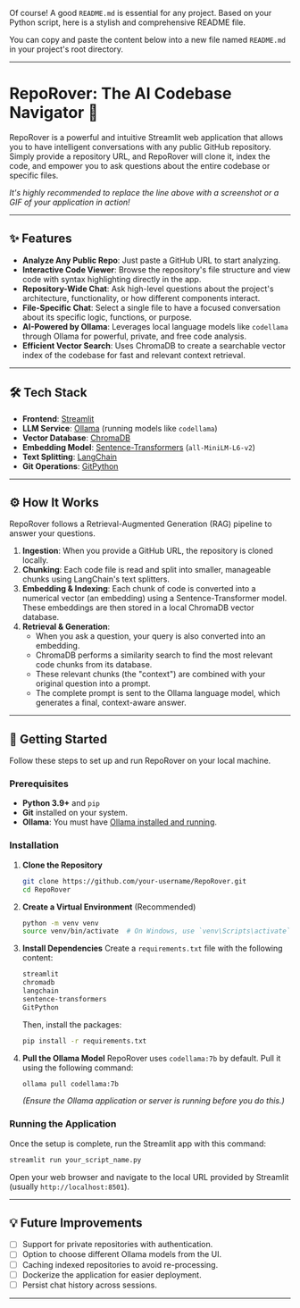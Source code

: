 Of course\! A good `README.md` is essential for any project. Based on your Python script, here is a stylish and comprehensive README file.

You can copy and paste the content below into a new file named `README.md` in your project's root directory.

-----

# RepoRover: The AI Codebase Navigator 🚀

[](https://www.python.org/)
[](https://streamlit.io/)
[](https://www.trychroma.com/)
[](https://ollama.com/)

RepoRover is a powerful and intuitive Streamlit web application that allows you to have intelligent conversations with any public GitHub repository. Simply provide a repository URL, and RepoRover will clone it, index the code, and empower you to ask questions about the entire codebase or specific files.

*It's highly recommended to replace the line above with a screenshot or a GIF of your application in action\!*

-----

## ✨ Features

  * **Analyze Any Public Repo**: Just paste a GitHub URL to start analyzing.
  * **Interactive Code Viewer**: Browse the repository's file structure and view code with syntax highlighting directly in the app.
  * **Repository-Wide Chat**: Ask high-level questions about the project's architecture, functionality, or how different components interact.
  * **File-Specific Chat**: Select a single file to have a focused conversation about its specific logic, functions, or purpose.
  * **AI-Powered by Ollama**: Leverages local language models like `codellama` through Ollama for powerful, private, and free code analysis.
  * **Efficient Vector Search**: Uses ChromaDB to create a searchable vector index of the codebase for fast and relevant context retrieval.

-----

## 🛠️ Tech Stack

  * **Frontend**: [Streamlit](https://streamlit.io/)
  * **LLM Service**: [Ollama](https://ollama.com/) (running models like `codellama`)
  * **Vector Database**: [ChromaDB](https://www.trychroma.com/)
  * **Embedding Model**: [Sentence-Transformers](https://www.sbert.net/) (`all-MiniLM-L6-v2`)
  * **Text Splitting**: [LangChain](https://www.langchain.com/)
  * **Git Operations**: [GitPython](https://gitpython.readthedocs.io/)

-----

## ⚙️ How It Works

RepoRover follows a Retrieval-Augmented Generation (RAG) pipeline to answer your questions.

1.  **Ingestion**: When you provide a GitHub URL, the repository is cloned locally.
2.  **Chunking**: Each code file is read and split into smaller, manageable chunks using LangChain's text splitters.
3.  **Embedding & Indexing**: Each chunk of code is converted into a numerical vector (an embedding) using a Sentence-Transformer model. These embeddings are then stored in a local ChromaDB vector database.
4.  **Retrieval & Generation**:
      * When you ask a question, your query is also converted into an embedding.
      * ChromaDB performs a similarity search to find the most relevant code chunks from its database.
      * These relevant chunks (the "context") are combined with your original question into a prompt.
      * The complete prompt is sent to the Ollama language model, which generates a final, context-aware answer.

-----

## 🚀 Getting Started

Follow these steps to set up and run RepoRover on your local machine.

### Prerequisites

  * **Python 3.9+** and `pip`
  * **Git** installed on your system.
  * **Ollama**: You must have [Ollama installed and running](https://ollama.com/).

### Installation

1.  **Clone the Repository**

    ```bash
    git clone https://github.com/your-username/RepoRover.git
    cd RepoRover
    ```

2.  **Create a Virtual Environment** (Recommended)

    ```bash
    python -m venv venv
    source venv/bin/activate  # On Windows, use `venv\Scripts\activate`
    ```

3.  **Install Dependencies**
    Create a `requirements.txt` file with the following content:

    ```txt
    streamlit
    chromadb
    langchain
    sentence-transformers
    GitPython
    ```

    Then, install the packages:

    ```bash
    pip install -r requirements.txt
    ```

4.  **Pull the Ollama Model**
    RepoRover uses `codellama:7b` by default. Pull it using the following command:

    ```bash
    ollama pull codellama:7b
    ```

    *(Ensure the Ollama application or server is running before you do this.)*

### Running the Application

Once the setup is complete, run the Streamlit app with this command:

```bash
streamlit run your_script_name.py
```

Open your web browser and navigate to the local URL provided by Streamlit (usually `http://localhost:8501`).

-----

## 💡 Future Improvements

  * [ ] Support for private repositories with authentication.
  * [ ] Option to choose different Ollama models from the UI.
  * [ ] Caching indexed repositories to avoid re-processing.
  * [ ] Dockerize the application for easier deployment.
  * [ ] Persist chat history across sessions.

-----
